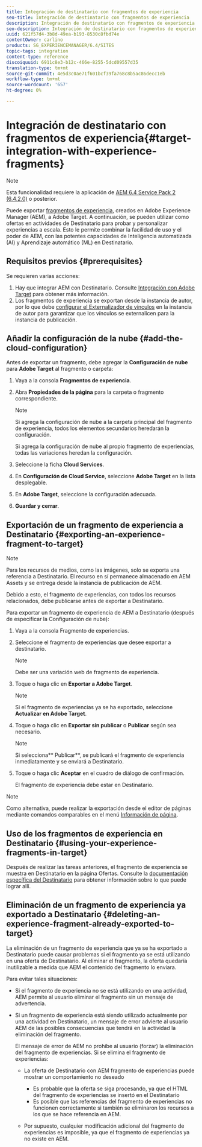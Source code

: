 ```yaml
---
title: Integración de destinatario con fragmentos de experiencia
seo-title: Integración de destinatario con fragmentos de experiencia
description: Integración de destinatario con fragmentos de experiencia
seo-description: Integración de destinatario con fragmentos de experiencia
uuid: 621f57d4-3b8d-49ea-b193-8530c8fbd74e
contentOwner: carlino
products: SG_EXPERIENCEMANAGER/6.4/SITES
topic-tags: integration
content-type: reference
discoiquuid: 6911c8e3-b12c-466e-8255-5dcd09557d35
translation-type: tm+mt
source-git-commit: 4e5d3c0ae71f601bcf39fa768c8b5ac86decc1eb
workflow-type: tm+mt
source-wordcount: '657'
ht-degree: 0%

---
```



# Integración de destinatario con fragmentos de experiencia{#target-integration-with-experience-fragments}

>[!NOTE]
>
>Esta funcionalidad requiere la aplicación de [AEM 6.4 Service Pack 2 (6.4.2.0)](/help/release-notes/sp-release-notes.md) o posterior.

Puede exportar [fragmentos de experiencia](/help/sites-authoring/experience-fragments.md), creados en Adobe Experience Manager (AEM), a Adobe Target. A continuación, se pueden utilizar como ofertas en actividades de Destinatario para probar y personalizar experiencias a escala. Esto le permite combinar la facilidad de uso y el poder de AEM, con las potentes capacidades de Inteligencia automatizada (AI) y Aprendizaje automático (ML) en Destinatario.

## Requisitos previos {#prerequisites}

Se requieren varias acciones:

1. Hay que integrar AEM con Destinatario. Consulte [Integración con Adobe Target](/help/sites-administering/target.md) para obtener más información.
1. Los fragmentos de experiencia se exportan desde la instancia de autor, por lo que debe [configurar el Externalizador de vínculos](/help/sites-developing/externalizer.md) en la instancia de autor para garantizar que los vínculos se externalicen para la instancia de publicación.

## Añadir la configuración de la nube {#add-the-cloud-configuration}

Antes de exportar un fragmento, debe agregar la **Configuración de nube** para **Adobe Target** al fragmento o carpeta:

1. Vaya a la consola **Fragmentos de experiencia**.
1. Abra **Propiedades de la página** para la carpeta o fragmento correspondiente.

   >[!NOTE]
   >
   >Si agrega la configuración de nube a la carpeta principal del fragmento de experiencia, todos los elementos secundarios heredarán la configuración.
   >
   >Si agrega la configuración de nube al propio fragmento de experiencias, todas las variaciones heredan la configuración.

1. Seleccione la ficha **Cloud Services**.

1. En **Configuración de Cloud Service**, seleccione **Adobe Target** en la lista desplegable.
1. En **Adobe Target**, seleccione la configuración adecuada.

1. **Guardar y cerrar**.

## Exportación de un fragmento de experiencia a Destinatario {#exporting-an-experience-fragment-to-target}

>[!NOTE]
>
>Para los recursos de medios, como las imágenes, solo se exporta una referencia a Destinatario. El recurso en sí permanece almacenado en AEM Assets y se entrega desde la instancia de publicación de AEM.
>
>Debido a esto, el fragmento de experiencias, con todos los recursos relacionados, debe publicarse antes de exportar a Destinatario.

Para exportar un fragmento de experiencia de AEM a Destinatario (después de especificar la Configuración de nube):

1. Vaya a la consola Fragmento de experiencias.
1. Seleccione el fragmento de experiencias que desee exportar a destinatario.

   >[!NOTE]
   >
   >Debe ser una variación web de fragmento de experiencia.

1. Toque o haga clic en **Exportar a Adobe Target**.

   >[!NOTE]
   >
   >Si el fragmento de experiencias ya se ha exportado, seleccione **Actualizar en Adobe Target**.

1. Toque o haga clic en **Exportar sin publicar** o **Publicar** según sea necesario.

   >[!NOTE]
   >
   >Si selecciona** Publicar**, se publicará el fragmento de experiencia inmediatamente y se enviará a Destinatario.

1. Toque o haga clic **Aceptar** en el cuadro de diálogo de confirmación.

   El fragmento de experiencia debe estar en Destinatario.

>[!NOTE]
>
>Como alternativa, puede realizar la exportación desde el editor de páginas mediante comandos comparables en el menú [Información de página](/help/sites-authoring/author-environment-tools.md#page-information).

## Uso de los fragmentos de experiencia en Destinatario {#using-your-experience-fragments-in-target}

Después de realizar las tareas anteriores, el fragmento de experiencia se muestra en Destinatario en la página Ofertas. Consulte la [documentación específica del Destinatario](https://experiencecloud.adobe.com/resources/help/en_US/target/target/aem-experience-fragments.html) para obtener información sobre lo que puede lograr allí.

## Eliminación de un fragmento de experiencia ya exportado a Destinatario {#deleting-an-experience-fragment-already-exported-to-target}

La eliminación de un fragmento de experiencia que ya se ha exportado a Destinatario puede causar problemas si el fragmento ya se está utilizando en una oferta de Destinatario. Al eliminar el fragmento, la oferta quedaría inutilizable a medida que AEM el contenido del fragmento lo enviara.

Para evitar tales situaciones:

* Si el fragmento de experiencia no se está utilizando en una actividad, AEM permite al usuario eliminar el fragmento sin un mensaje de advertencia.
* Si un fragmento de experiencia está siendo utilizado actualmente por una actividad en Destinatario, un mensaje de error advierte al usuario AEM de las posibles consecuencias que tendrá en la actividad la eliminación del fragmento.

   El mensaje de error de AEM no prohíbe al usuario (forzar) la eliminación del fragmento de experiencias. Si se elimina el fragmento de experiencias:

   * La oferta de Destinatario con AEM fragmento de experiencias puede mostrar un comportamiento no deseado

      * Es probable que la oferta se siga procesando, ya que el HTML del fragmento de experiencias se insertó en el Destinatario
      * Es posible que las referencias del fragmento de experiencias no funcionen correctamente si también se eliminaron los recursos a los que se hace referencia en AEM.
   * Por supuesto, cualquier modificación adicional del fragmento de experiencias es imposible, ya que el fragmento de experiencias ya no existe en AEM.


